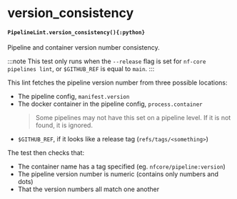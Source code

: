 # version_consistency

#### `PipelineLint.version_consistency(){:python}`

Pipeline and container version number consistency.

:::note
This test only runs when the `--release` flag is set for `nf-core pipelines lint`,
or `$GITHUB_REF` is equal to `main`.
:::

This lint fetches the pipeline version number from three possible locations:

- The pipeline config, `manifest.version`
- The docker container in the pipeline config, `process.container`
  > Some pipelines may not have this set on a pipeline level. If it is not found, it is ignored.
- `$GITHUB_REF`, if it looks like a release tag (`refs/tags/<something>`)

The test then checks that:

- The container name has a tag specified (eg. `nfcore/pipeline:version`)
- The pipeline version number is numeric (contains only numbers and dots)
- That the version numbers all match one another
